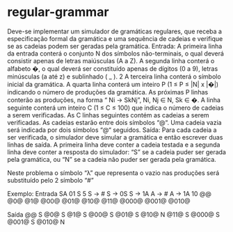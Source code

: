 # regular-grammar

Deve-se implementar um simulador de gramáticas regulares, que receba a especificação
formal da gramática e uma sequência de cadeias e verifique se as cadeias podem ser
geradas pela gramática.
Entrada:
A primeira linha da entrada conterá o conjunto N dos símbolos não-terminais, o qual
deverá consistir apenas de letras maiúsculas (A a Z).
A segunda linha conterá o alfabeto �, o qual deverá ser constituído apenas de dígitos (0
a 9), letras minúsculas (a até z) e sublinhado ( _ ). 2
A terceira linha conterá o símbolo inicial da gramática.
A quarta linha conterá um inteiro P (1 ≤ P ≤ |N| x |�|) indicando o número de produções
da gramática.
As próximas P linhas conterão as produções, na forma “ Ni -> SkNj”, Ni, Nj ∈ N, Sk ∈ �.
A linha seguinte conterá um inteiro C (1 ≤ C ≤ 100) que indica o número de cadeias a
serem verificadas. 
As C linhas seguintes contém as cadeias a serem verificadas. As cadeias estarão entre
dois símbolos “@“. Uma cadeia vazia será indicada por dois símbolos “@“ seguidos.
Saída:
Para cada cadeia a ser verificada, o simulador deve simular a gramática e então escrever
duas linhas de saída.
A primeira linha deve conter a cadeia testada e a segunda linha deve conter a resposta
do simulador: “S” se a cadeia puder ser gerada pela gramática, ou “N” se a cadeia não
puder ser gerada pela gramática. 

Neste problema o símbolo “λ” que representa o vazio nas produções será substituído pelo 2
símbolo “#”

Exemplo:
Entrada 
SA
01
S
5
S -> #
S -> 0S
S -> 1A
A -> #
A -> 1A
10
@@
@0@
@1@
@00@
@01@
@10@
@11@
@000@
@001@
@010@

Saída
@@
S
@0@
S
@1@
S
@00@
S
@01@
S
@10@
N
@11@
S
@000@
S
@001@
S
@010@
N
